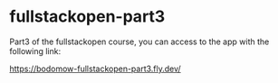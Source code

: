 # fullstackopen-part3
Part3 of the fullstackopen course, you can access to the app with the following link:

https://bodomow-fullstackopen-part3.fly.dev/